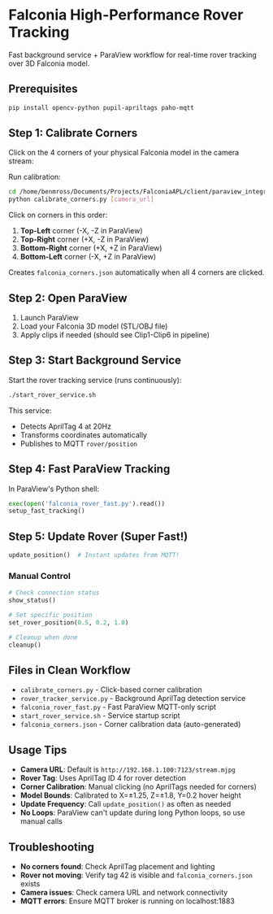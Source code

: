 # Falconia High-Performance Rover Tracking

Fast background service + ParaView workflow for real-time rover tracking over 3D Falconia model.

## Prerequisites

```bash
pip install opencv-python pupil-apriltags paho-mqtt
```

## Step 1: Calibrate Corners

Click on the 4 corners of your physical Falconia model in the camera stream:

Run calibration:
```bash
cd /home/benmross/Documents/Projects/FalconiaAPL/client/paraview_integration
python calibrate_corners.py [camera_url]
```

Click on corners in this order:
1. **Top-Left** corner (-X, -Z in ParaView)
2. **Top-Right** corner (+X, -Z in ParaView)  
3. **Bottom-Right** corner (+X, +Z in ParaView)
4. **Bottom-Left** corner (-X, +Z in ParaView)

Creates `falconia_corners.json` automatically when all 4 corners are clicked.

## Step 2: Open ParaView

1. Launch ParaView
2. Load your Falconia 3D model (STL/OBJ file)
3. Apply clips if needed (should see Clip1-Clip6 in pipeline)

## Step 3: Start Background Service

Start the rover tracking service (runs continuously):
```bash
./start_rover_service.sh
```

This service:
- Detects AprilTag 4 at 20Hz
- Transforms coordinates automatically  
- Publishes to MQTT `rover/position`

## Step 4: Fast ParaView Tracking

In ParaView's Python shell:
```python
exec(open('falconia_rover_fast.py').read())
setup_fast_tracking()
```

## Step 5: Update Rover (Super Fast!)

```python
update_position()  # Instant updates from MQTT!
```

### Manual Control
```python
# Check connection status
show_status()

# Set specific position  
set_rover_position(0.5, 0.2, 1.0)

# Cleanup when done
cleanup()
```

## Files in Clean Workflow

- `calibrate_corners.py` - Click-based corner calibration
- `rover_tracker_service.py` - Background AprilTag detection service
- `falconia_rover_fast.py` - Fast ParaView MQTT-only script
- `start_rover_service.sh` - Service startup script
- `falconia_corners.json` - Corner calibration data (auto-generated)

## Usage Tips

- **Camera URL**: Default is `http://192.168.1.100:7123/stream.mjpg`
- **Rover Tag**: Uses AprilTag ID 4 for rover detection  
- **Corner Calibration**: Manual clicking (no AprilTags needed for corners)
- **Model Bounds**: Calibrated to X=±1.25, Z=±1.8, Y=0.2 hover height
- **Update Frequency**: Call `update_position()` as often as needed
- **No Loops**: ParaView can't update during long Python loops, so use manual calls

## Troubleshooting

- **No corners found**: Check AprilTag placement and lighting
- **Rover not moving**: Verify tag 42 is visible and `falconia_corners.json` exists
- **Camera issues**: Check camera URL and network connectivity
- **MQTT errors**: Ensure MQTT broker is running on localhost:1883